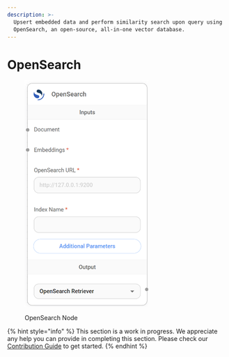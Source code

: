 ```yaml
---
description: >-
  Upsert embedded data and perform similarity search upon query using
  OpenSearch, an open-source, all-in-one vector database.
---
```


# OpenSearch

<figure><img src="../../../.gitbook/assets/image (162).png" alt="" width="284"><figcaption><p>OpenSearch Node</p></figcaption></figure>

{% hint style="info" %}
This section is a work in progress. We appreciate any help you can provide in completing this section. Please check our [Contribution Guide](../../../CONTRIBUTING.md) to get started.
{% endhint %}
